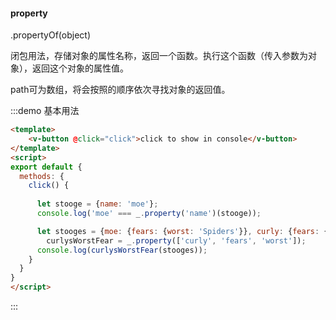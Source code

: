 #### property

.propertyOf(object) 

闭包用法，存储对象的属性名称，返回一个函数。执行这个函数（传入参数为对象），返回这个对象的属性值。

path可为数组，将会按照的顺序依次寻找对象的返回值。

:::demo 基本用法
```html
<template>
    <v-button @click="click">click to show in console</v-button>
</template>
<script>
export default {
  methods: {
    click() {
      
      let stooge = {name: 'moe'};
      console.log('moe' === _.property('name')(stooge));

      let stooges = {moe: {fears: {worst: 'Spiders'}}, curly: {fears: {worst: 'Moe'}}},
        curlysWorstFear = _.property(['curly', 'fears', 'worst']);
      console.log(curlysWorstFear(stooges));
    }
  }
}
</script>
```
:::
